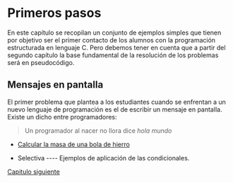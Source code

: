# **Primeros pasos**

En este capítulo se recopilan un conjunto de ejemplos simples que tienen por objetivo ser el primer contacto de los alumnos con la programación estructurada en lenguaje C. Pero debemos tener en cuenta que a partir del segundo capítulo la base fundamental de la resolución de los problemas será en pseudocódigo.

## Mensajes en pantalla


 El primer problema que plantea a los estudiantes cuando se enfrentan a un nuevo lenguaje de programación es el de escribir un mensaje en pantalla. Existe un dicho entre programadores:

>Un programador al nacer no llora dice *hola mundo*

 - [Calcular la masa de una bola de hierro](https://github.com/MaterialesProgramacion/CuadernoProblemas/blob/master/Primeros_pasos/CalcularMasaBolaHierro.md)

 - Selectiva      ---- Ejemplos de aplicación de las condicionales.

[Capitulo siguiente][Secuencia]

 [Secuencia]: https://github.com/MaterialesProgramacion/CuadernoProblemas/blob/master/secuencia.md
